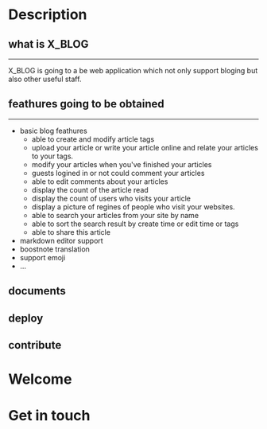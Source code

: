 # Description

## what is X_BLOG
----------
X_BLOG is going to a be web application which not only support bloging but also
other useful staff.

## feathures going to be obtained
----------
* basic blog feathures
  * able to create and modify article tags
  * upload your article or write your article online and relate your articles
    to your tags.
  * modify your articles when you've finished your articles
  * guests logined in or not could comment your articles
  * able to edit comments about your articles
  * display the count of the article read
  * display the count of users who visits your article
  * display a picture of regines of people who visit your websites.
  * able to search your articles from your site by name
  * able to sort the search result by create time or edit time or tags
  * able to share this article
* markdown editor support
* boostnote translation
* support emoji
* ...

## documents

## deploy

## contribute

# Welcome

# Get in touch
